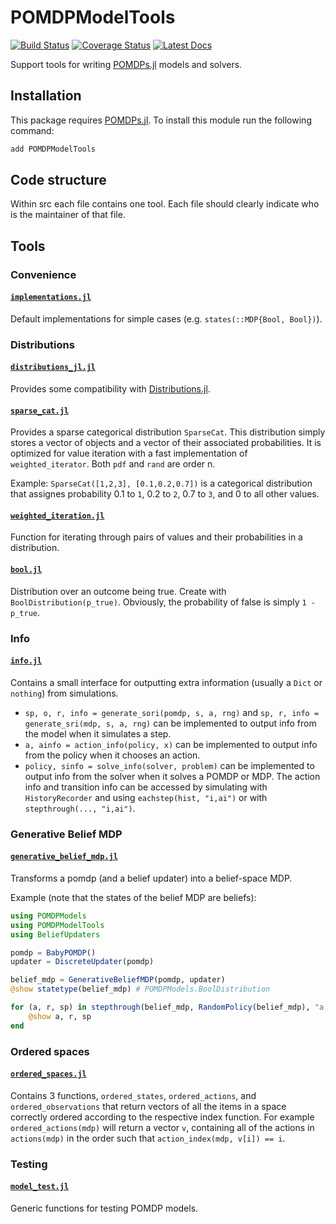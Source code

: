 # POMDPModelTools

[![Build Status](https://travis-ci.org/JuliaPOMDP/POMDPModelTools.jl.svg?branch=master)](https://travis-ci.org/JuliaPOMDP/POMDPModelTools.jl)
[![Coverage Status](https://coveralls.io/repos/github/JuliaPOMDP/POMDPModelTools.jl/badge.svg?branch=master)](https://coveralls.io/github/JuliaPOMDP/POMDPModelTools.jl?branch=master)
[![Latest Docs](https://img.shields.io/badge/docs-latest-blue.svg)](https://JuliaPOMDP.github.io/POMDPModelTools.jl/latest)

Support tools for writing [POMDPs.jl](github.com/JuliaPOMDP/POMDPs.jl) models and solvers.

## Installation

This package requires [POMDPs.jl](https://github.com/JuliaPOMDP). To install this module run the following command:

```julia
add POMDPModelTools
```

## Code structure

Within src each file contains one tool. Each file should clearly indicate who is the maintainer of that file.

## Tools


### Convenience
#### [`implementations.jl`](src/convenient_implementations.jl)
Default implementations for simple cases (e.g. `states(::MDP{Bool, Bool})`).

### Distributions
#### [`distributions_jl.jl`](src/distributions/distributions_jl.jl)
Provides some compatibility with [Distributions.jl](https://github.com/JuliaStats/Distributions.jl).

#### [`sparse_cat.jl`](src/distributions/sparse_cat.jl)
Provides a sparse categorical distribution `SparseCat`. This distribution simply stores a vector of objects and a vector of their associated probabilities. It is optimized for value iteration with a fast implementation of `weighted_iterator`. Both `pdf` and `rand` are order n.

Example: `SparseCat([1,2,3], [0.1,0.2,0.7])` is a categorical distribution that assignes probability 0.1 to `1`, 0.2 to `2`, 0.7 to `3`, and 0 to all other values.

#### [`weighted_iteration.jl`](src/distributions/weighted_iteration.jl)
Function for iterating through pairs of values and their probabilities in a distribution.

#### [`bool.jl`](src/distributions/bool.jl)
Distribution over an outcome being true. Create with `BoolDistribution(p_true)`. Obviously, the probability of false is simply `1 - p_true`.

### Info
#### [`info.jl`](src/info.jl)
Contains a small interface for outputting extra information (usually a `Dict` or `nothing`) from simulations.
- `sp, o, r, info = generate_sori(pomdp, s, a, rng)` and `sp, r, info = generate_sri(mdp, s, a, rng)` can be implemented to output info from the model when it simulates a step.
- `a, ainfo = action_info(policy, x)` can be implemented to output info from the policy when it chooses an action.
- `policy, sinfo = solve_info(solver, problem)` can be implemented to output info from the solver when it solves a POMDP or MDP.
The action info and transition info can be accessed by simulating with `HistoryRecorder` and using `eachstep(hist, "i,ai")` or with `stepthrough(..., "i,ai")`.

### Generative Belief MDP
#### [`generative_belief_mdp.jl`](src/generative_belief_mdp.jl)
Transforms a pomdp (and a belief updater) into a belief-space MDP.

Example (note that the states of the belief MDP are beliefs):
```julia
using POMDPModels
using POMDPModelTools
using BeliefUpdaters

pomdp = BabyPOMDP()
updater = DiscreteUpdater(pomdp)

belief_mdp = GenerativeBeliefMDP(pomdp, updater)
@show statetype(belief_mdp) # POMDPModels.BoolDistribution

for (a, r, sp) in stepthrough(belief_mdp, RandomPolicy(belief_mdp), "a,r,sp", max_steps=10)
    @show a, r, sp
end
```

### Ordered spaces
#### [`ordered_spaces.jl`](src/ordered_spaces.jl)
Contains 3 functions, `ordered_states`, `ordered_actions`, and `ordered_observations` that return vectors of all the items in a space correctly ordered according to the respective index function. For example `ordered_actions(mdp)` will return a vector `v`, containing all of the actions in `actions(mdp)` in the order such that  `action_index(mdp, v[i]) == i`.

### Testing
#### [`model_test.jl`](src/model_test.jl)
Generic functions for testing POMDP models.

